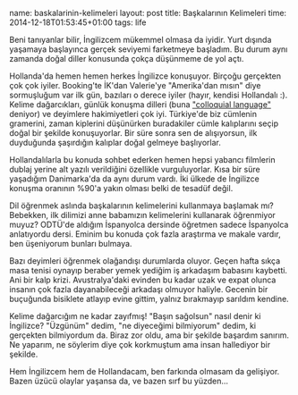 name: baskalarinin-kelimeleri
layout: post
title: Başkalarının Kelimeleri
time: 2014-12-18T01:53:45+01:00
tags: life

Beni tanıyanlar bilir, İngilizcem mükemmel olmasa da iyidir. Yurt dışında yaşamaya başlayınca gerçek seviyemi farketmeye başladım. Bu durum aynı zamanda doğal diller konusunda çokça düşünmeme de yol açtı.

Hollanda'da hemen hemen herkes İngilizce konuşuyor. Birçoğu gerçekten çok çok iyiler. Booking'te İK'dan Valerie'ye "Amerika'dan mısın" diye sormuşluğum var ilk gün, bazıları o derece iyiler (hayır, kendisi Hollandalı :). Kelime dağarcıkları, günlük konuşma dilleri (buna <a href="http://en.wikipedia.org/wiki/Colloquialism">"colloquial language"</a> deniyor) ve deyimlere hakimiyetleri çok iyi. Türkiye'de biz cümlenin gramerini, zaman kiplerini düşünürken buradakiler cümle kalıplarını seçip doğal bir şekilde konuşuyorlar. Bir süre sonra sen de alışıyorsun, ilk duyduğunda şaşırdığın kalıplar doğal gelmeye başlıyorlar.

Hollandalılarla bu konuda sohbet ederken hemen hepsi yabancı filmlerin dublaj yerine alt yazılı verildiğini özellikle vurguluyorlar. Kısa bir süre yaşadığım Danimarka'da da aynı durum vardı. İki ülkede de İngilizce konuşma oranının %90'a yakın olması belki de tesadüf değil.

Dil öğrenmek aslında başkalarının kelimelerini kullanmaya başlamak mı? Bebekken, ilk dilimizi anne babamızın kelimelerini kullanarak öğrenmiyor muyuz? ODTÜ'de aldığım İspanyolca dersinde öğretmen sadece İspanyolca anlatıyordu dersi. Eminim bu konuda çok fazla araştırma ve makale vardır, ben üşeniyorum bunları bulmaya.

Bazı deyimleri öğrenmek olağandışı durumlarda oluyor. Geçen hafta sıkça masa tenisi oynayıp beraber yemek yediğim iş arkadaşım babasını kaybetti. Ani bir kalp krizi. Avustralya'daki evinden bu kadar uzak ve expat olunca insanın çok fazla dayanabileceği arkadaşı olmuyor haliyle. Gecenin bir buçuğunda bisiklete atlayıp evine gittim, yalnız bırakmayıp sarıldım kendine.

Kelime dağarcığım ne kadar zayıfmış! "Başın sağolsun" nasıl denir ki İngilizce? "Üzgünüm" dedim, "ne diyeceğimi bilmiyorum" dedim, ki gerçekten bilmiyordum da. Biraz zor oldu, ama bir şekilde başardım sanırım. Ne yaparım, ne söylerim diye çok korkmuştum ama insan hallediyor bir şekilde.

Hem İngilizcem hem de Hollandacam, ben farkında olmasam da gelişiyor. Bazen üzücü olaylar yaşansa da, ve bazen sırf bu yüzden...
